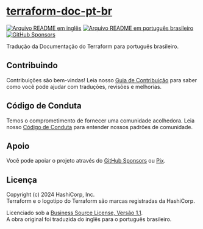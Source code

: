 # [terraform-doc-pt-br][page]

[![Arquivo README em inglês][badge-readme-en]][readme-en]
[![Arquivo README em português brasileiro][badge-readme-pt-br]][readme-pt-br]
[![GitHub Sponsors][badge-github-sponsors]][github-sponsors]

Tradução da Documentação do Terraform para português brasileiro.

## Contribuindo

Contribuições são bem-vindas!
Leia nosso [Guia de Contribuição][contributing] para saber como você pode ajudar
com traduções, revisões e melhorias.

## Código de Conduta

Temos o comprometimento de fornecer uma comunidade acolhedora.
Leia nosso [Código de Conduta][code-of-conduct] para entender nossos padrões de
comunidade.

## Apoio

Você pode apoiar o projeto através do [GitHub Sponsors][github-sponsors] ou
[Pix][sponsor].

## Licença

Copyright (c) 2024 HashiCorp, Inc.<br>
Terraform e o logotipo do Terraform são marcas registradas da HashiCorp.

Licenciado sob a [Business Source License, Versão 1.1][license].<br>
A obra original foi traduzida do inglês para o português brasileiro.

[badge-github-sponsors]: https://img.shields.io/github/sponsors/docsdevbr

[badge-readme-en]: https://img.shields.io/badge/lang-en-blue.svg

[badge-readme-pt-br]: https://img.shields.io/badge/lang-pt--br-dark--green.svg

[contributing]: https://github.com/docsdevbr/.github/blob/main/CONTRIBUTING.md

[code-of-conduct]: https://github.com/docsdevbr/.github/blob/main/CODE_OF_CONDUCT.md

[github-sponsors]: https://github.com/sponsors/docsdevbr

[license]: LICENSE

[page]: https://docs.dev.br/docs/terraform/doc/

[readme-en]: README.EN.md

[readme-pt-br]: README.md

[sponsor]: https://docs.dev.br/apoie-o-projeto
